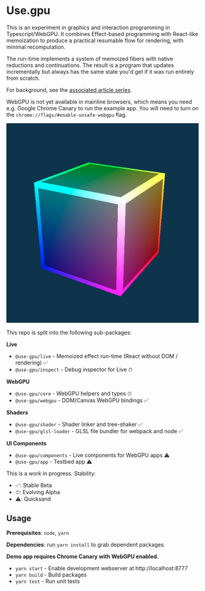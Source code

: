 # Use.gpu

This is an experiment in graphics and interaction programming in Typescript/WebGPU. It combines Effect-based programming with React-like memoization to produce a practical resumable flow for rendering, with minimal recomputation.

The run-time implements a system of memoized fibers with native reductions and continuations. The result is a program that updates incrementally but always has the same state you'd get if it was run entirely from scratch.

For background, see the [associated article series](https://acko.net/blog/live-headless-react/).

WebGPU is not yet available in mainline browsers, which means you need e.g. Google Chrome Canary to run the example app. You will need to turn on the `chrome://flags/#enable-unsafe-webgpu` flag.

![public/cube.png](public/cube.png)

This repo is split into the following sub-packages:

**Live**
 - `@use-gpu/live` - Memoized effect run-time (React without DOM / rendering) ✅
 - `@use-gpu/inspect` - Debug inspector for Live ⏱

**WebGPU**
 - `@use-gpu/core` - WebGPU helpers and types ⏱
 - `@use-gpu/webgpu` - DOM/Canvas WebGPU bindings ✅

**Shaders**
 - `@use-gpu/shader` - Shader linker and tree-shaker ✅
 - `@use-gpu/glsl-loader` - GLSL file bundler for webpack and node ✅

**UI Components**
 - `@use-gpu/components` - Live components for WebGPU apps ⚠️
 - `@use-gpu/app` - Testbed app ⚠️
 
This is a work in progress. Stability:
- ✅: Stable Beta
- ⏱: Evolving Alpha
- ⚠️: Quicksand

## Usage

**Prerequisites**: `node`, `yarn`

**Dependencies**: run `yarn install` to grab dependent packages.

**Demo app requires Chrome Canary with WebGPU enabled.**

- `yarn start` - Enable development webserver at http://localhost:8777
- `yarn build` - Build packages
- `yarn test` - Run unit tests

